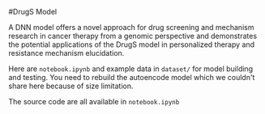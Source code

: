 
#DrugS Model

A DNN model offers a novel approach for drug screening and mechanism research in cancer therapy from a genomic perspective and demonstrates the potential applications of the DrugS model in personalized therapy and resistance mechanism elucidation.

Here are `notebook.ipynb` and example data in `dataset/` for model building and testing. You need to rebuild the autoencode model which we couldn't share here because of size limitation.

The source code are all available in `notebook.ipynb`